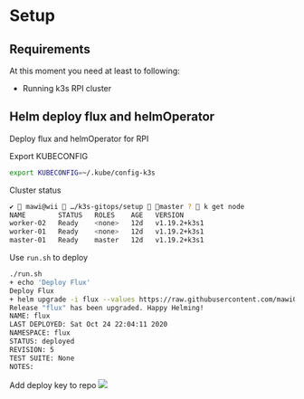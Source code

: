 # Setup

## Requirements

At this moment you need at least to following:

- Running k3s RPI cluster


## Helm deploy flux and helmOperator

Deploy flux and helmOperator for RPI

Export KUBECONFIG
```sh
export KUBECONFIG=~/.kube/config-k3s
```

Cluster status
```sh
✔  mawi@wii  …/k3s-gitops/setup  master ?  k get node
NAME        STATUS   ROLES    AGE   VERSION
worker-02   Ready    <none>   12d   v1.19.2+k3s1
worker-01   Ready    <none>   12d   v1.19.2+k3s1
master-01   Ready    master   12d   v1.19.2+k3s1
```


Use `run.sh` to deploy

```sh
./run.sh
+ echo 'Deploy Flux'
Deploy Flux
+ helm upgrade -i flux --values https://raw.githubusercontent.com/mawi001/k3s-gitops/master/setup/flux/flux/flux-values.yaml fluxcd/flux --namespace flux
Release "flux" has been upgraded. Happy Helming!
NAME: flux
LAST DEPLOYED: Sat Oct 24 22:04:11 2020
NAMESPACE: flux
STATUS: deployed
REVISION: 5
TEST SUITE: None
NOTES:

```

Add deploy key to repo
![](assets/README-ced13979.png)
